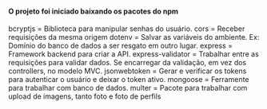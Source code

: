 #### O projeto foi iniciado baixando os pacotes do npm

bcryptjs = Biblioteca para manipular senhas do usuário.
cors = Receber requisições da mesma origem
dotenv = Salvar as variáveis do ambiente. Ex: Domínio do banco de dados a ser resgato em outro lugar.
express = Framework backend para criar a API.
express-validator = Trabalhar entre as requisições para validar dados. Se encarregar da validação, em vez dos controllers, no modelo MVC.
jsonwebtoken = Gerar e verificar os tokens para autenticar o usuário e deixar o token ativo.
mongoose = Ferramente para trabalhar com banco de dados.
multer = Pacote para trabalhar com upload de imagens, tanto foto e foto de perfils
